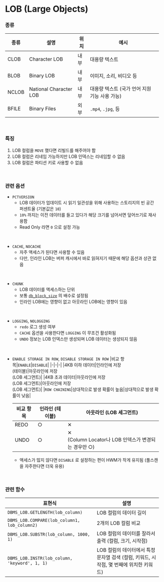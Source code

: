 LOB (Large Objects)
===

### 종류
|종류|설명|위치|예시|
|-|-|-|-|
|CLOB|Character LOB|내부|대용량 텍스트|
|BLOB|Binary LOB|내부|이미지, 소리, 비디오 등|
|NCLOB|National Character LOB|내부|대용량 텍스트 (국가 언어 지원 기능 사용 가능)|
|BFILE|Binary Files|외부|`.mp4`, `.jpg`, 등|

<br>

### 특징
1. LOB 컬럼을 `MOVE` 했다면 리빌드를 해주어야 함
1. LOB 컬럼은 리네임 가능하지만 LOB 인덱스는 리네임할 수 없음
1. LOB 컬럼은 파티션 키로 사용할 수 없음

<br>

### 관련 옵션
* `PCTVERSION`
  * LOB 데이터가 업데이트 시 읽기 일관성을 위해 사용하는 스토리지의 빈 공간 퍼센트율 (기본값은 `10`) 
  * `10%` 까지는 이전 데이터를 들고 있다가 해당 크기를 넘어서면 덮어쓰기로 재사용함
  * Read Only 라면 `0` 으로 설정 가능

<br>

* `CACHE`, `NOCACHE`
  * 자주 액세스가 된다면 사용할 수 있음
  * 다만, 인라인 LOB는 버퍼 캐시에서 바로 읽혀지기 때문에 해당 옵션과 상관 없음

<br>

* `CHUNK`
  * LOB 데이터를 액세스하는 단위
  * 보통 [`db_block_size`](../parameter/db_block.md#db_block_size) 의 배수로 설정됨
  * 인라인 LOB에는 영향이 없고 아웃라인 LOB에는 영향이 있음

<br>

* `LOGGING`, `NOLOGGING`
  * `redo` 로그 생성 여부
  * `CACHE` 옵션을 사용한다면 `LOGGING` 이 무조건 활성화됨
  * `UNDO` 정보는 LOB 인덱스만 생성되며 LOB 데이터는 생성되지 않음

<br>

* `ENABLE STORAGE IN ROW`, `DISABLE STORAGE IN ROW`
    |비교 항목|`ENABLE`|`DISABLE`|
    |-|-|-|
    |4KB 이하 데이터|인라인에 저장<br>(테이블)|아웃라인에 저장<br>(LOB 세그먼트)|
    |4KB 초과 데이터|아웃라인에 저장<br>(LOB 세그먼트)|아웃라인에 저장<br>(LOB 세그먼트)|
    |`ROW CHAINING`|상대적으로 발생 확률이 높음|상대적으로 발생 확률이 낮음|

    |비교 항목|인라인 (테이블)|아웃라인 (LOB 세그먼트)|
    |-|-|-|
    |REDO|○|✕|
    |UNDO|○|✕<br>(Column Locator나 LOB 인덱스가 변경되는 경우만 ○)|

  * 액세스가 많지 않다면 `DISABLE` 로 설정하는 편이 HWM가 작게 유지됨 (풀스캔을 자주한다면 더욱 유용)

<br>

### 관련 함수
|표현식|설명|
|-|-|
|`DBMS_LOB.GETLENGTH(lob_column)`|LOB 컬럼의 데이터 길이|
|`DBMS_LOB.COMPARE(lob_column1, lob_column2)`|2개의 LOB 컬럼 비교|
|`DBMS_LOB.SUBSTR(lob_column, 1000, 1)`|LOB 컬럼의 데이터를 잘라서 출력 (컬럼, 크기, 시작점)|
|`DBMS_LOB.INSTR(lob_column, 'keyword', 1, 1)`|LOB 컬럼의 데이터에서 특정 문자열 검색 (컬럼, 키워드, 시작점, 몇 번째에 위치한 키워드)|

<br>
